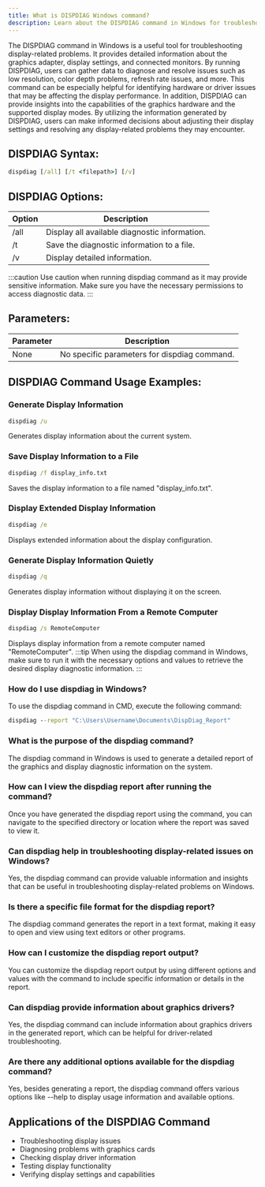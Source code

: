```yaml
---
title: What is DISPDIAG Windows command?
description: Learn about the DISPDIAG command in Windows for troubleshooting display issues.
---
```


The DISPDIAG command in Windows is a useful tool for troubleshooting display-related problems. It provides detailed information about the graphics adapter, display settings, and connected monitors. By running DISPDIAG, users can gather data to diagnose and resolve issues such as low resolution, color depth problems, refresh rate issues, and more. This command can be especially helpful for identifying hardware or driver issues that may be affecting the display performance. In addition, DISPDIAG can provide insights into the capabilities of the graphics hardware and the supported display modes. By utilizing the information generated by DISPDIAG, users can make informed decisions about adjusting their display settings and resolving any display-related problems they may encounter.

## DISPDIAG Syntax:
```cmd
dispdiag [/all] [/t <filepath>] [/v]
```

## DISPDIAG Options:
| Option      | Description                                     |
|-------------|-------------------------------------------------|
| /all        | Display all available diagnostic information.   |
| /t <filepath> | Save the diagnostic information to a file.      |
| /v          | Display detailed information.                   |

:::caution
Use caution when running dispdiag command as it may provide sensitive information. Make sure you have the necessary permissions to access diagnostic data.
:::

## Parameters:
| Parameter   | Description                               |
|-------------|-------------------------------------------|
| None        | No specific parameters for dispdiag command.   |
## DISPDIAG Command Usage Examples:
### Generate Display Information
```cmd
dispdiag /u
```
Generates display information about the current system.

### Save Display Information to a File
```cmd
dispdiag /f display_info.txt
```
Saves the display information to a file named "display_info.txt".

### Display Extended Display Information
```cmd
dispdiag /e
```
Displays extended information about the display configuration.

### Generate Display Information Quietly
```cmd
dispdiag /q
```
Generates display information without displaying it on the screen.

### Display Display Information From a Remote Computer
```cmd
dispdiag /s RemoteComputer
```
Displays display information from a remote computer named "RemoteComputer".
:::tip
When using the dispdiag command in Windows, make sure to run it with the necessary options and values to retrieve the desired display diagnostic information.
:::

### How do I use dispdiag in Windows?
To use the dispdiag command in CMD, execute the following command:
```cmd
dispdiag --report "C:\Users\Username\Documents\DispDiag_Report"
```

### What is the purpose of the dispdiag command?
The dispdiag command in Windows is used to generate a detailed report of the graphics and display diagnostic information on the system.

### How can I view the dispdiag report after running the command?
Once you have generated the dispdiag report using the command, you can navigate to the specified directory or location where the report was saved to view it.

### Can dispdiag help in troubleshooting display-related issues on Windows?
Yes, the dispdiag command can provide valuable information and insights that can be useful in troubleshooting display-related problems on Windows.

### Is there a specific file format for the dispdiag report?
The dispdiag command generates the report in a text format, making it easy to open and view using text editors or other programs.

### How can I customize the dispdiag report output?
You can customize the dispdiag report output by using different options and values with the command to include specific information or details in the report.

### Can dispdiag provide information about graphics drivers?
Yes, the dispdiag command can include information about graphics drivers in the generated report, which can be helpful for driver-related troubleshooting.

### Are there any additional options available for the dispdiag command?
Yes, besides generating a report, the dispdiag command offers various options like --help to display usage information and available options.

## Applications of the DISPDIAG Command

- Troubleshooting display issues
- Diagnosing problems with graphics cards
- Checking display driver information
- Testing display functionality
- Verifying display settings and capabilities